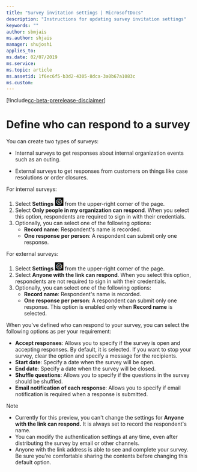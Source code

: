 ```yaml
---
title: "Survey invitation settings | MicrosoftDocs"
description: "Instructions for updating survey invitation settings"
keywords: ""
author: sbmjais
ms.author: shjais
manager: shujoshi
applies_to: 
ms.date: 02/07/2019
ms.service: 
ms.topic: article
ms.assetid: 1f6ec6f5-b3d2-4305-8dca-3a0b67a1083c
ms.custom: 
---
```


[!include[cc-beta-prerelease-disclaimer](includes/cc-beta-prerelease-disclaimer.md)]

# Define who can respond to a survey 

You can create two types of surveys:

-   Internal surveys to get responses about internal organization events such as an outing.

-   External surveys to get responses from customers on things like case resolutions or order closures.

For internal surveys:

1. Select **Settings** ![Settings](media/settings-icon.png "Settings") from the upper-right corner of the page.
2. Select **Only people in my organization can respond**.  When you select this option, respondents are required to sign in with their credentials. 
3. Optionally, you can select one of the following options:
    - **Record name**: Respondent's name is recorded.
    - **One response per person**: A respondent can submit only one response.

For external surveys:

1. Select **Settings** ![Settings](media/settings-icon.png "Settings") from the upper-right corner of the page.
2. Select **Anyone with the link can respond**. When you select this option, respondents are not required to sign in with their credentials.
3. Optionally, you can select one of the following options:
    - **Record name**: Respondent's name is recorded.
    - **One response per person**: A respondent can submit only one response. This option is enabled only when **Record name** is selected.

When you've defined who can respond to your survey, you can select the following options as per your requirement:

- **Accept responses**: Allows you to specify if the survey is open and accepting responses. By default, it is selected. If you want to stop your survey, clear the option and specify a message for the recipients.
- **Start date**: Specify a date when the survey will be open. 
- **End date**: Specify a date when the survey will be closed.
- **Shuffle questions**: Allows you to specify if the questions in the survey should be shuffled.
- **Email notification of each response**: Allows you to specify if email notification is required when a response is submitted.


> [!NOTE]
> - Currently for this preview, you can't change the settings for **Anyone with the link can respond.** It is always set to record the respondent's name.
> - You can modify the authentication settings at any time, even after distributing the survey by email or other channels.
> - Anyone with the link address is able to see and complete your survey. Be sure you're comfortable sharing the contents before changing this default option.

